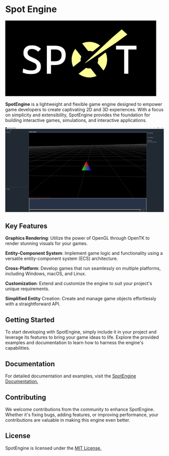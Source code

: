 
# Spot Engine

<img src="assets/img/spot/spot-logo-black-background.png" width="480px">

**SpotEngine** is a lightweight and flexible game engine designed to empower game developers to create captivating 2D and 3D experiences. With a focus on simplicity and extensibility, SpotEngine provides the foundation for building interactive games, simulations, and interactive applications.

<img src="assets/img/screenshots/spot-engine-print.png" width="640px">

## Key Features

**Graphics Rendering**: Utilize the power of OpenGL through OpenTK to render stunning visuals for your games.

**Entity-Component System**: Implement game logic and functionality using a versatile entity-component system (ECS) architecture.

**Cross-Platform**: Develop games that run seamlessly on multiple platforms, including Windows, macOS, and Linux.

**Customization**: Extend and customize the engine to suit your project's unique requirements.

**Simplified Entity** Creation: Create and manage game objects effortlessly with a straightforward API.

## Getting Started
To start developing with SpotEngine, simply include it in your project and leverage its features to bring your game ideas to life. Explore the provided examples and documentation to learn how to harness the engine's capabilities.

## Documentation
For detailed documentation and examples, visit the <a href="https://learn.trivalent.tech/spot-engine/docs">SpotEngine Documentation.</a>

## Contributing
We welcome contributions from the community to enhance SpotEngine. Whether it's fixing bugs, adding features, or improving performance, your contributions are valuable in making this engine even better.

## License
SpotEngine is licensed under the <a href="LICENSE.md">MIT License.</a>
